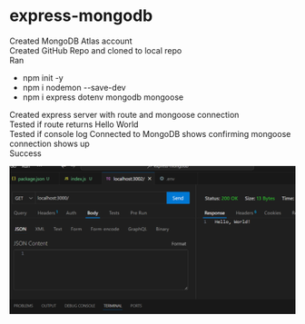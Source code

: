 # express-mongodb

Created MongoDB Atlas account  
Created GitHub Repo and cloned to local repo  
Ran

- npm init -y
- npm i nodemon --save-dev
- npm i express dotenv mongodb mongoose

Created express server with route and mongoose connection  
Tested if route returns Hello World  
Tested if console log Connected to MongoDB shows confirming mongoose connection shows up  
Success

![alt text](<Screenshot 2024-06-10 213240.png>)
